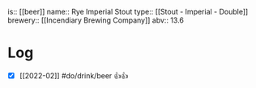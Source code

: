is:: [[beer]]
name:: Rye Imperial Stout
type:: [[Stout - Imperial - Double]]
brewery:: [[Incendiary Brewing Company]]
abv:: 13.6

# Log
- [x] [[2022-02]] #do/drink/beer 👍👍

